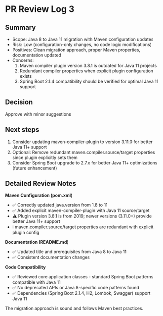 # PR Review Log 3

## Summary
- Scope: Java 8 to Java 11 migration with Maven configuration updates
- Risk: Low (configuration-only changes, no code logic modifications)
- Positives: Clean migration approach, proper Maven properties, documentation updated
- Concerns: 
  1) Maven compiler plugin version 3.8.1 is outdated for Java 11 projects
  2) Redundant compiler properties when explicit plugin configuration exists
  3) Spring Boot 2.1.4 compatibility should be verified for optimal Java 11 support

## Decision
Approve with minor suggestions

## Next steps
1) Consider updating maven-compiler-plugin to version 3.11.0 for better Java 11+ support
2) Optional: Remove redundant maven.compiler.source/target properties since plugin explicitly sets them
3) Consider Spring Boot upgrade to 2.7.x for better Java 11+ optimizations (future enhancement)

## Detailed Review Notes
**Maven Configuration (pom.xml)**
- ✅ Correctly updated java.version from 1.8 to 11
- ✅ Added explicit maven-compiler-plugin with Java 11 source/target
- ⚠️ Plugin version 3.8.1 is from 2019; newer versions (3.11.0+) provide better Java 11+ support
- ℹ️ maven.compiler.source/target properties are redundant with explicit plugin config

**Documentation (README.md)**
- ✅ Updated title and prerequisites from Java 8 to Java 11
- ✅ Consistent documentation changes

**Code Compatibility**
- ✅ Reviewed core application classes - standard Spring Boot patterns compatible with Java 11
- ✅ No deprecated APIs or Java 8-specific code patterns found
- ✅ Dependencies (Spring Boot 2.1.4, H2, Lombok, Swagger) support Java 11

The migration approach is sound and follows Maven best practices.
